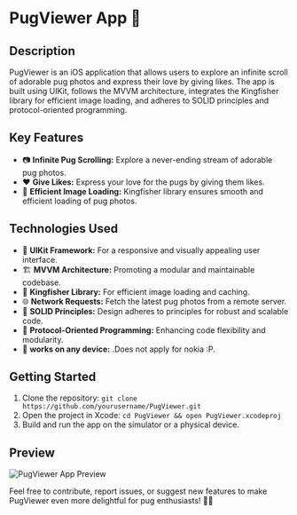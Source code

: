 # PugViewer App 📸

## Description

PugViewer is an iOS application that allows users to explore an infinite scroll of adorable pug photos and express their love by giving likes. The app is built using UIKit, follows the MVVM architecture, integrates the Kingfisher library for efficient image loading, and adheres to SOLID principles and protocol-oriented programming.

## Key Features

- 📷 **Infinite Pug Scrolling:** Explore a never-ending stream of adorable pug photos.
- ❤️ **Give Likes:** Express your love for the pugs by giving them likes.
- 🚀 **Efficient Image Loading:** Kingfisher library ensures smooth and efficient loading of pug photos.

## Technologies Used

- 📱 **UIKit Framework:** For a responsive and visually appealing user interface.
- 🏗️ **MVVM Architecture:** Promoting a modular and maintainable codebase.
- 📸 **Kingfisher Library:** For efficient image loading and caching.
- 🌐 **Network Requests:** Fetch the latest pug photos from a remote server.
- 🎨 **SOLID Principles:** Design adheres to principles for robust and scalable code.
- 🔄 **Protocol-Oriented Programming:** Enhancing code flexibility and modularity.
- 📱 **works on any device:** .Does not apply for nokia :P.

## Getting Started

1. Clone the repository: `git clone https://github.com/yourusername/PugViewer.git`
2. Open the project in Xcode: `cd PugViewer && open PugViewer.xcodeproj`
3. Build and run the app on the simulator or a physical device.

## Preview

![PugViewer App Preview](https://github.com/jcamilo260/Solvedex-Pug-challenge)

Feel free to contribute, report issues, or suggest new features to make PugViewer even more delightful for pug enthusiasts! 🐶💕
